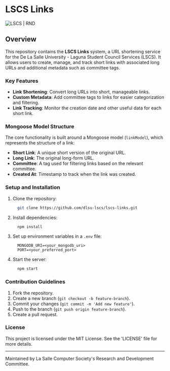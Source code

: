 # LSCS Links

![LSCS | RND](https://img.shields.io/badge/LSCS-RND-brightgreen)

## Overview

This repository contains the **LSCS Links** system, a URL shortening service for the De La Salle University - Laguna Student Council Services (LSCS). It allows users to create, manage, and track short links with associated long URLs and additional metadata such as committee tags.

### Key Features
- **Link Shortening**: Convert long URLs into short, manageable links.
- **Custom Metadata**: Add committee tags to links for easier categorization and filtering.
- **Link Tracking**: Monitor the creation date and other useful data for each short link.

### Mongoose Model Structure

The core functionality is built around a Mongoose model (`linkModel`), which represents the structure of a link:
- **Short Link**: A unique short version of the original URL.
- **Long Link**: The original long-form URL.
- **Committee**: A tag used for filtering links based on the relevant committee.
- **Created At**: Timestamp to track when the link was created.

### Setup and Installation

1. Clone the repository:
   ```bash
     git clone https://github.com/dlsu-lscs/lscs-links.git
   ```
2. Install dependencies:
   ```bash
     npm install
   ```
3. Set up environment variables in a `.env` file:
   ```env
     MONGODB_URI=<your_mongodb_uri>
     PORT=<your_preferred_port>
   ```
4. Start the server:
   ```bash
     npm start
   ```

### Contribution Guidelines

1. Fork the repository.
2. Create a new branch (`git checkout -b feature-branch`).
3. Commit your changes (`git commit -m 'Add new feature'`).
4. Push to the branch (`git push origin feature-branch`).
5. Create a pull request.

### License

This project is licensed under the MIT License. See the 'LICENSE' file for more details.

---

Maintained by La Salle Computer Society's Research and Development Committee.
